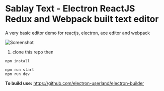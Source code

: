 # Sablay Text - Electron ReactJS Redux and Webpack built text editor
A very basic editor demo for reactjs, electron, ace editor and webpack

![Screenshot](https://raw.githubusercontent.com/johndavedecano/reactjs-electron-editor/master/screenshot.png)

1. clone this repo then

```
npm install
```

```
npm run start
npm run dev
```
**To build use:**
https://github.com/electron-userland/electron-builder
